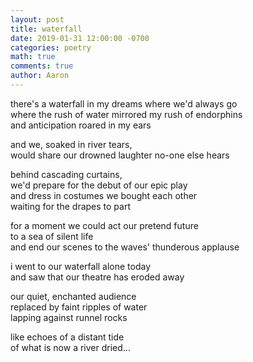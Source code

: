 ```yaml
---
layout: post
title: waterfall
date: 2019-01-31 12:00:00 -0700
categories: poetry
math: true
comments: true
author: Aaron
---
```



there's a waterfall in my dreams where we'd always go  
where the rush of water mirrored my rush of endorphins  
and anticipation roared in my ears  

and we, soaked in river tears,  
would share our drowned laughter no-one else hears  

behind cascading curtains,  
we'd prepare for the debut of our epic play  
and dress in costumes we bought each other  
waiting for the drapes to part  

for a moment we could act our pretend future  
to a sea of silent life  
and end our scenes to the waves' thunderous applause  

i went to our waterfall alone today  
and saw that our theatre has eroded away  

our quiet, enchanted audience  
replaced by faint ripples of water  
lapping against runnel rocks  

like echoes of a distant tide  
of what is now a river dried...